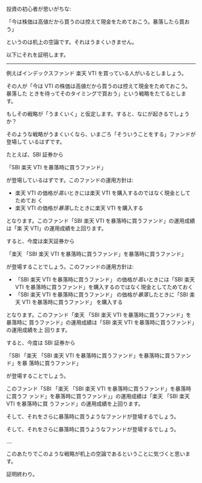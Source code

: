 <!--
title: 投資において「今は高値だから現金を貯めておいて暴落時に買おう」というのが机上の空論であることの証明
date: 2019-11-27
-->

投資の初心者が思いがちな:

「今は株価は高値だから買うのは控えて現金をためておこう。暴落したら買おう」

というのは机上の空論です。それはうまくいきません。

以下にそれを証明します。

---

例えばインデックスファンド 楽天 VTI を買っている人がいるとしましょう。

その人が「今は VTI の株価は高値だから買うのは控えて現金をためておこう。暴落した
ときを待ってそのタイミングで買おう」という戦略をたてるとします。

もしその戦略が「うまくいく」と仮定します。すると、なにが起きるでしょうか？

そのような戦略がうまくいくなら、いまごろ「そういうことをする」ファンドが登場して
いるはずです。

たとえば、SBI 証券から

「SBI 楽天 VTI を暴落時に買うファンド」

が登場しているはずです。このファンドの運用方針は:

- 楽天 VTI の価格が*高い*ときには楽天 VTI を購入するのではなく現金としてためてお
  く
- 楽天 VTI の価格が*暴落*したときに楽天 VTI を購入する

となります。このファンド「SBI 楽天 VTI を暴落時に買うファンド」の運用成績は「楽
天 VTI」の運用成績を上回ります。

すると、今度は楽天証券から

「楽天 「SBI 楽天 VTI を暴落時に買うファンド」を暴落時に買うファンド」

が登場することでしょう。このファンドの運用方針は:

- 「SBI 楽天 VTI を暴落時に買うファンド」 の価格が*高い*ときには「SBI 楽天 VTI
  を暴落時に買うファンド」を購入するのではなく現金としてためておく
- 「SBI 楽天 VTI を暴落時に買うファンド」 の価格が*暴落*したときに「SBI 楽天 VTI
  を暴落時に買うファンド」 を購入する

となります。このファンド「楽天 「SBI 楽天 VTI を暴落時に買うファンド」を暴落時に
買うファンド」の運用成績は「SBI 楽天 VTI を暴落時に買うファンド」の運用成績を上
回ります。

すると、今度は SBI 証券から

「SBI 「楽天 「SBI 楽天 VTI を暴落時に買うファンド」を暴落時に買うファンド」を暴
落時に買うファンド」

が登場することでしょう。

このファンド「SBI 「楽天 「SBI 楽天 VTI を暴落時に買うファンド」を暴落時に買うフ
ァンド」を暴落時に買うファンド」」の運用成績は「楽天 「SBI 楽天 VTI を暴落時に買
うファンド」の運用成績を上回ります。

そして、それをさらに暴落時に買うようなファンドが登場するでしょう。

そして、それをさらに暴落時に買うようなファンドが登場するでしょう。

....

このあたりでこのような戦略が机上の空論であるということに気づくと思います。

証明終わり。
